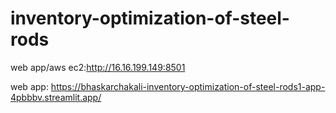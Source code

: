 # inventory-optimization-of-steel-rods

web app/aws ec2:http://16.16.199.149:8501

web app: https://bhaskarchakali-inventory-optimization-of-steel-rods1-app-4pbbbv.streamlit.app/
